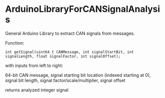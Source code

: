 # ArduinoLibraryForCANSignalAnalysis
General Arduino Library to extract CAN signals from messages.

Function:

`int getSignal(uint64_t CANMessage, int signalStartBit, int signalLength, float signalFactor, int signalOffset);`

with inputs from left to right:

64-bit CAN message, signal starting bit location (indexed starting at 0), signal bit length, signal factor/scale/multiplier, signal offset

returns analyzed integer signal
